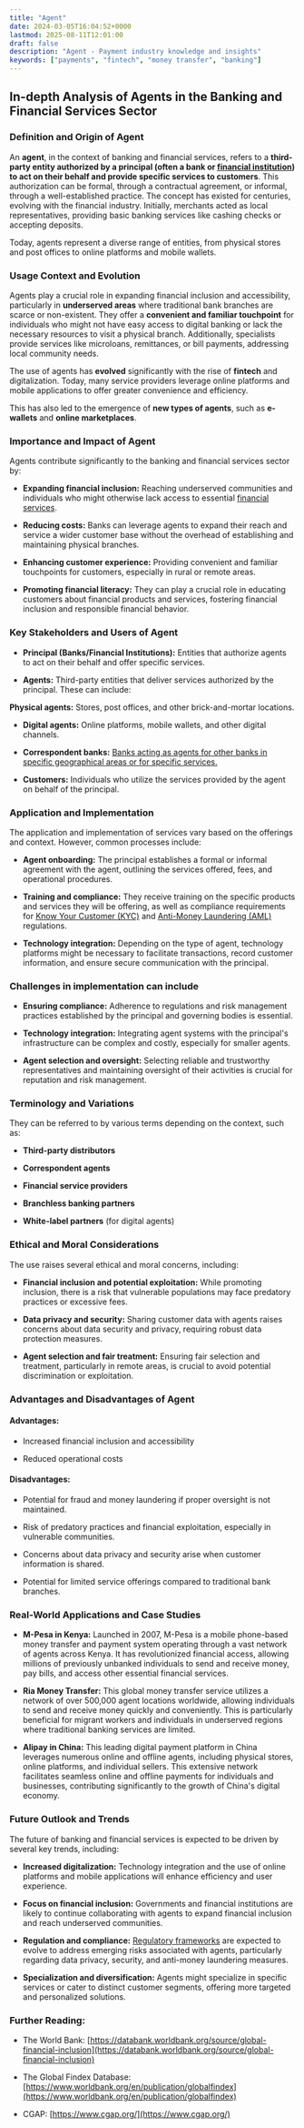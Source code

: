 ```yaml
---
title: "Agent"
date: 2024-03-05T16:04:52+0000
lastmod: 2025-08-11T12:01:00
draft: false
description: "Agent - Payment industry knowledge and insights"
keywords: ["payments", "fintech", "money transfer", "banking"]
---
```


## In-depth Analysis of Agents in the Banking and Financial Services Sector

### Definition and Origin of Agent

An **agent**, in the context of banking and financial services, refers to a **third-party entity authorized by a principal (often a bank or [financial institution](https://faisalkhanllc.xyz/resources/payments-wiki/f/financial-institution-fi/)) to act on their behalf and provide specific services to customers**. This authorization can be formal, through a contractual agreement, or informal, through a well-established practice. The concept has existed for centuries, evolving with the financial industry. Initially, merchants acted as local representatives, providing basic banking services like cashing checks or accepting deposits.

Today, agents represent a diverse range of entities, from physical stores and post offices to online platforms and mobile wallets.

### Usage Context and Evolution

Agents play a crucial role in expanding financial inclusion and accessibility, particularly in **underserved areas** where traditional bank branches are scarce or non-existent. They offer a **convenient and familiar touchpoint** for individuals who might not have easy access to digital banking or lack the necessary resources to visit a physical branch. Additionally, specialists provide services like microloans, remittances, or bill payments, addressing local community needs.

The use of agents has **evolved** significantly with the rise of **fintech** and digitalization. Today, many service providers leverage online platforms and mobile applications to offer greater convenience and efficiency.

 This has also led to the emergence of **new types of agents**, such as **e-wallets** and **online marketplaces**.

### Importance and Impact of Agent

Agents contribute significantly to the banking and financial services sector by:

- **Expanding financial inclusion:** Reaching underserved communities and individuals who might otherwise lack access to essential [financial services](https://faisalkhanllc.xyz/resources/payments-wiki/f/financial-services/).

- **Reducing costs:** Banks can leverage agents to expand their reach and service a wider customer base without the overhead of establishing and maintaining physical branches.

- **Enhancing customer experience:** Providing convenient and familiar touchpoints for customers, especially in rural or remote areas.

- **Promoting financial literacy:** They can play a crucial role in educating customers about financial products and services, fostering financial inclusion and responsible financial behavior.

### Key Stakeholders and Users of Agent

- **Principal (Banks/Financial Institutions):** Entities that authorize agents to act on their behalf and offer specific services.

- **Agents:** Third-party entities that deliver services authorized by the principal. These can include:

**Physical agents:** Stores, post offices, and other brick-and-mortar locations.

- **Digital agents:** Online platforms, mobile wallets, and other digital channels.

- **Correspondent banks:** [Banks acting as agents for other banks in specific geographical areas or for specific services.](https://faisalkhanllc.xyz/resources/payments-wiki/c/correspondent-bank/)

- **Customers:** Individuals who utilize the services provided by the agent on behalf of the principal.

### Application and Implementation

The application and implementation of services vary based on the offerings and context. However, common processes include:

- **Agent onboarding:** The principal establishes a formal or informal agreement with the agent, outlining the services offered, fees, and operational procedures.

- **Training and compliance:** They receive training on the specific products and services they will be offering, as well as compliance requirements for [Know Your Customer (KYC)](https://faisalkhanllc.xyz/resources/payments-wiki/k/know-your-customer-kyc/) and [Anti-Money Laundering (AML)](https://faisalkhan.com/knowledge-center/knowledge-base/anti-money-laundering-aml/) regulations.

- **Technology integration:** Depending on the type of agent, technology platforms might be necessary to facilitate transactions, record customer information, and ensure secure communication with the principal.

### Challenges in implementation can include

- **Ensuring compliance:** Adherence to regulations and risk management practices established by the principal and governing bodies is essential.

- **Technology integration:** Integrating agent systems with the principal's infrastructure can be complex and costly, especially for smaller agents.

- **Agent selection and oversight:** Selecting reliable and trustworthy representatives and maintaining oversight of their activities is crucial for reputation and risk management.

### Terminology and Variations

They can be referred to by various terms depending on the context, such as:

- **Third-party distributors**

- **Correspondent agents**

- **Financial service providers**

- **Branchless banking partners**

- **White-label partners** (for digital agents)

### Ethical and Moral Considerations

The use raises several ethical and moral concerns, including:

- **Financial inclusion and potential exploitation:** While promoting inclusion, there is a risk that vulnerable populations may face predatory practices or excessive fees.

- **Data privacy and security:** Sharing customer data with agents raises concerns about data security and privacy, requiring robust data protection measures.

- **Agent selection and fair treatment:** Ensuring fair selection and treatment, particularly in remote areas, is crucial to avoid potential discrimination or exploitation.

### Advantages and Disadvantages of Agent

#### **Advantages:**

- Increased financial inclusion and accessibility

- Reduced operational costs

#### **Disadvantages:**

- Potential for fraud and money laundering if proper oversight is not maintained.

- Risk of predatory practices and financial exploitation, especially in vulnerable communities.

- Concerns about data privacy and security arise when customer information is shared.

- Potential for limited service offerings compared to traditional bank branches.

### Real-World Applications and Case Studies

- **M-Pesa in Kenya:** Launched in 2007, M-Pesa is a mobile phone-based money transfer and payment system operating through a vast network of agents across Kenya. It has revolutionized financial access, allowing millions of previously unbanked individuals to send and receive money, pay bills, and access other essential financial services.

- **Ria Money Transfer:** This global money transfer service utilizes a network of over 500,000 agent locations worldwide, allowing individuals to send and receive money quickly and conveniently. This is particularly beneficial for migrant workers and individuals in underserved regions where traditional banking services are limited.

- **Alipay in China:** This leading digital payment platform in China leverages numerous online and offline agents, including physical stores, online platforms, and individual sellers. This extensive network facilitates seamless online and offline payments for individuals and businesses, contributing significantly to the growth of China's digital economy.

### Future Outlook and Trends

The future of banking and financial services is expected to be driven by several key trends, including:

- **Increased digitalization:** Technology integration and the use of online platforms and mobile applications will enhance efficiency and user experience.

- **Focus on financial inclusion:** Governments and financial institutions are likely to continue collaborating with agents to expand financial inclusion and reach underserved communities.

- **Regulation and compliance:** [Regulatory frameworks](https://faisalkhanllc.xyz/resources/payments-wiki/f/financial-regulatory-frameworks/) are expected to evolve to address emerging risks associated with agents, particularly regarding data privacy, security, and anti-money laundering measures.

- **Specialization and diversification:** Agents might specialize in specific services or cater to distinct customer segments, offering more targeted and personalized solutions.

### Further Reading:

- The World Bank: [https://databank.worldbank.org/source/global-financial-inclusion](https://databank.worldbank.org/source/global-financial-inclusion)

- The Global Findex Database: [https://www.worldbank.org/en/publication/globalfindex](https://www.worldbank.org/en/publication/globalfindex)

- CGAP: [https://www.cgap.org/](https://www.cgap.org/)

###